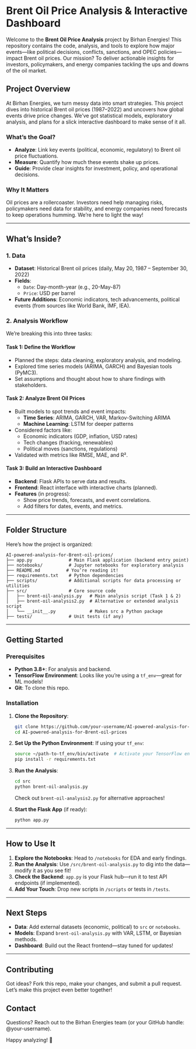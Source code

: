 # Brent Oil Price Analysis & Interactive Dashboard

Welcome to the **Brent Oil Price Analysis** project by Birhan Energies! This repository contains the code, analysis, and tools to explore how major events—like political decisions, conflicts, sanctions, and OPEC policies—impact Brent oil prices. Our mission? To deliver actionable insights for investors, policymakers, and energy companies tackling the ups and downs of the oil market.

## Project Overview

At Birhan Energies, we turn messy data into smart strategies. This project dives into historical Brent oil prices (1987–2022) and uncovers how global events drive price changes. We’ve got statistical models, exploratory analysis, and plans for a slick interactive dashboard to make sense of it all.

### What’s the Goal?
- **Analyze**: Link key events (political, economic, regulatory) to Brent oil price fluctuations.
- **Measure**: Quantify how much these events shake up prices.
- **Guide**: Provide clear insights for investment, policy, and operational decisions.

### Why It Matters
Oil prices are a rollercoaster. Investors need help managing risks, policymakers need data for stability, and energy companies need forecasts to keep operations humming. We’re here to light the way!

---

## What’s Inside?

### 1. Data
- **Dataset**: Historical Brent oil prices (daily, May 20, 1987 – September 30, 2022)
- **Fields**:
  - `Date`: Day-month-year (e.g., 20-May-87)
  - `Price`: USD per barrel
- **Future Additions**: Economic indicators, tech advancements, political events (from sources like World Bank, IMF, IEA).

### 2. Analysis Workflow
We’re breaking this into three tasks:

#### Task 1: Define the Workflow
- Planned the steps: data cleaning, exploratory analysis, and modeling.
- Explored time series models (ARIMA, GARCH) and Bayesian tools (PyMC3).
- Set assumptions and thought about how to share findings with stakeholders.

#### Task 2: Analyze Brent Oil Prices
- Built models to spot trends and event impacts:
  - **Time Series**: ARIMA, GARCH, VAR, Markov-Switching ARIMA
  - **Machine Learning**: LSTM for deeper patterns
- Considered factors like:
  - Economic indicators (GDP, inflation, USD rates)
  - Tech changes (fracking, renewables)
  - Political moves (sanctions, regulations)
- Validated with metrics like RMSE, MAE, and R².

#### Task 3: Build an Interactive Dashboard
- **Backend**: Flask APIs to serve data and results.
- **Frontend**: React interface with interactive charts (planned).
- **Features** (in progress):
  - Show price trends, forecasts, and event correlations.
  - Add filters for dates, events, and metrics.

---

## Folder Structure
Here’s how the project is organized:

```
AI-powered-analysis-for-Brent-oil-prices/
├── app.py              # Main Flask application (backend entry point)
├── notebooks/          # Jupyter notebooks for exploratory analysis
├── README.md          # You’re reading it!
├── requirements.txt    # Python dependencies
├── scripts/            # Additional scripts for data processing or utilities
├── src/                # Core source code
│   ├── brent-oil-analysis.py   # Main analysis script (Task 1 & 2)
│   ├── brent-oil-analysis2.py  # Alternative or extended analysis script
│   └── __init__.py             # Makes src a Python package
├── tests/              # Unit tests (if any)
```

---

## Getting Started

### Prerequisites
- **Python 3.8+**: For analysis and backend.
- **TensorFlow Environment**: Looks like you’re using a `tf_env`—great for ML models!
- **Git**: To clone this repo.

### Installation
1. **Clone the Repository**:
   ```bash
   git clone https://github.com/your-username/AI-powered-analysis-for-Brent-oil-prices.git
   cd AI-powered-analysis-for-Brent-oil-prices
   ```

2. **Set Up the Python Environment**:
   If using your `tf_env`:
   ```bash
   source ~/path-to-tf_env/bin/activate  # Activate your TensorFlow env
   pip install -r requirements.txt
   ```

3. **Run the Analysis**:
   ```bash
   cd src
   python brent-oil-analysis.py
   ```
   Check out `brent-oil-analysis2.py` for alternative approaches!

4. **Start the Flask App** (if ready):
   ```bash
   python app.py
   ```

---

## How to Use It

1. **Explore the Notebooks**: Head to `/notebooks` for EDA and early findings.
2. **Run the Analysis**: Use `/src/brent-oil-analysis.py` to dig into the data—modify it as you see fit!
3. **Check the Backend**: `app.py` is your Flask hub—run it to test API endpoints (if implemented).
4. **Add Your Touch**: Drop new scripts in `/scripts` or tests in `/tests`.

---

## Next Steps
- **Data**: Add external datasets (economic, political) to `src` or `notebooks`.
- **Models**: Expand `brent-oil-analysis.py` with VAR, LSTM, or Bayesian methods.
- **Dashboard**: Build out the React frontend—stay tuned for updates!

---

## Contributing
Got ideas? Fork this repo, make your changes, and submit a pull request. Let’s make this project even better together!

## Contact
Questions? Reach out to the Birhan Energies team (or your GitHub handle: @your-username).

Happy analyzing! 🚀

